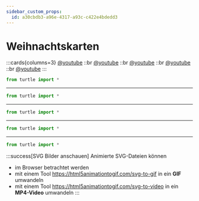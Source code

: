 ```yaml
---
sidebar_custom_props:
  id: a30cbdb3-a96e-4317-a93c-c422e4bdedd3
---
```

# Weihnachtskarten

:::cards{columns=3}
[@youtube](https://www.youtube-nocookie.com/embed/EnPrSYbA8z4)
::br
[@youtube](https://www.youtube-nocookie.com/embed/6zaA0HkzT-4)
::br
[@youtube](https://www.youtube-nocookie.com/embed/1rpuroDqiDU)
::br
[@youtube](https://www.youtube-nocookie.com/embed/MMz58z3UsX0?start=3)
::br
[@youtube](https://www.youtube-nocookie.com/embed/M_4yXiyoAM0)
:::


```py live_py title=XMAS-1.py id=056be778-4d1b-4748-a63d-61790042d12a
from turtle import *

```

---

```py live_py title=XMAS-2.py id=f9a6f6b7-0eb5-44ba-8b08-ab6a119af4eb
from turtle import *


```

---

```py live_py title=XMAS-3.py id=7e2499a0-58a1-48b0-a61b-f98ed1291ba4
from turtle import *

```

---

```py live_py title=XMAS-4.py id=55454625-65e8-43fb-a654-a4790edbdd2a
from turtle import *

```

---

```py live_py title=XMAS-5.py id=20c28459-0b51-4a7b-a2bb-a5865148397b
from turtle import *

```

:::success[SVG Bilder anschauen]
Animierte SVG-Dateien können 
- im Browser betrachtet werden 
- mit einem Tool https://html5animationtogif.com/svg-to-gif in ein **GIF** umwandeln
- mit einem Tool https://html5animationtogif.com/svg-to-video in ein **MP4-Video** umwandeln
:::
